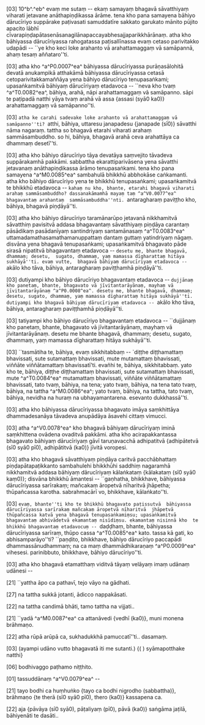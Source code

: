 [03] 10^b^.^eb^ evaṃ me sutaṃ -- ekaṃ samayaṃ bhagavā sāvatthiyaṃ  viharati jetavane anāthapiṇḍikassa ārāme. tena kho pana samayena  bāhiyo dārucīriyo suppārake paṭivasati samuddatīre sakkato garukato  mānito pūjito apacito lābhī   cīvarapiṇḍapātasenāsanagilānapaccayabhesajjaparikkhārānaṃ. atha kho bāhiyassa dārucīriyassa  rahogatassa paṭisallīnassa evaṃ cetaso parivitakko udapādi -- ``ye  kho keci loke arahanto vā arahattamaggaṃ vā samāpannā, ahaṃ tesaṃ  aññataro''ti.

[03] atha kho ^a^P0.0007^ea^ bāhiyassa dārucīriyassa  purāṇasālohitā devatā anukampikā atthakāmā bāhiyassa  dārucīriyassa cetasā cetoparivitakkamaññāya yena bāhiyo  dārucīriyo tenupasaṅkami; upasaṅkamitvā bāhiyaṃ dārucīriyaṃ  etadavoca -- ``neva kho tvaṃ ^a^T0.0082^ea^, bāhiya, arahā, nāpi arahattamaggaṃ vā  samāpanno. sāpi te paṭipadā natthi yāya tvaṃ arahā vā assa {assasi (syā0 ka0)}   arahattamaggaṃ vā samāpanno''ti.

[03] ``atha ke carahi sadevake loke arahanto vā arahattamaggaṃ vā  samāpanno''ti? ``atthi, bāhiya, uttaresu janapadesu {janapade (sī0)} sāvatthi nāma  nagaraṃ. tattha so bhagavā etarahi viharati arahaṃ sammāsambuddho.  so hi, bāhiya, bhagavā arahā ceva arahattāya ca dhammaṃ desetī''ti.

[03] atha kho bāhiyo dārucīriyo tāya devatāya saṃvejito  tāvadeva suppārakamhā pakkāmi. sabbattha ekarattiparivāsena yena  sāvatthi jetavanaṃ anāthapiṇḍikassa ārāmo tenupasaṅkami. tena kho  pana samayena ^a^M0.0085^ea^ sambahulā bhikkhū abbhokāse caṅkamanti. atha kho  bāhiyo dārucīriyo yena te bhikkhū tenupasaṅkami; upasaṅkamitvā te  bhikkhū etadavoca -- ``kahaṃ nu kho, bhante, etarahi bhagavā viharati  arahaṃ sammāsambuddho? dassanakāmamhā mayaṃ taṃ ^a^V0.0077^ea^ bhagavantaṃ arahantaṃ  sammāsambuddha''nti. ``antaragharaṃ paviṭṭho kho, bāhiya, bhagavā  piṇḍāyā''ti.

[03] atha kho bāhiyo dārucīriyo taramānarūpo jetavanā  nikkhamitvā sāvatthiṃ pavisitvā addasa bhagavantaṃ sāvatthiyaṃ piṇḍāya  carantaṃ pāsādikaṃ pasādanīyaṃ santindriyaṃ santamānasaṃ ^a^T0.0083^ea^  uttamadamathasamathamanuppattaṃ dantaṃ guttaṃ yatindriyaṃ nāgaṃ. disvāna yena  bhagavā tenupasaṅkami; upasaṅkamitvā bhagavato pāde sirasā nipatitvā  bhagavantaṃ etadavoca -- ``desetu me, bhante bhagavā, dhammaṃ; desetu,  sugato, dhammaṃ, yaṃ mamassa dīgharattaṃ hitāya sukhāyā''ti. evaṃ vutte,  bhagavā bāhiyaṃ dārucīriyaṃ etadavoca -- ``akālo kho tāva,  bāhiya, antaragharaṃ paviṭṭhamhā piṇḍāyā''ti.

[03] dutiyampi kho bāhiyo dārucīriyo bhagavantaṃ etadavoca --  ``dujjānaṃ kho panetaṃ, bhante, bhagavato vā jīvitantarāyānaṃ, mayhaṃ vā  jīvitantarāyānaṃ ^a^P0.0008^ea^. desetu me, bhante bhagavā, dhammaṃ;  desetu, sugato, dhammaṃ, yaṃ mamassa dīgharattaṃ hitāya sukhāyā''ti.  dutiyampi kho bhagavā bāhiyaṃ dārucīriyaṃ etadavoca -- ``akālo  kho tāva, bāhiya, antaragharaṃ paviṭṭhamhā piṇḍāyā''ti.

[03] tatiyampi kho bāhiyo dārucīriyo bhagavantaṃ etadavoca --  ``dujjānaṃ kho panetaṃ, bhante, bhagavato vā jīvitantarāyānaṃ, mayhaṃ vā  jīvitantarāyānaṃ. desetu me bhante bhagavā, dhammaṃ; desetu, sugato,  dhammaṃ, yaṃ mamassa dīgharattaṃ hitāya sukhāyā''ti.

[03] ``tasmātiha te, bāhiya, evaṃ sikkhitabbaṃ -- `diṭṭhe diṭṭhamattaṃ  bhavissati, sute sutamattaṃ bhavissati, mute mutamattaṃ bhavissati,  viññāte viññātamattaṃ bhavissatī'ti. evañhi te, bāhiya,  sikkhitabbaṃ. yato kho te, bāhiya, diṭṭhe diṭṭhamattaṃ bhavissati, sute  sutamattaṃ bhavissati, mute ^a^T0.0084^ea^ mutamattaṃ bhavissati, viññāte viññātamattaṃ  bhavissati, tato tvaṃ, bāhiya, na tena; yato tvaṃ, bāhiya, na tena  tato tvaṃ, bāhiya, na tattha ^a^M0.0086^ea^; yato tvaṃ, bāhiya, na tattha, tato tvaṃ,  bāhiya, nevidha na huraṃ na ubhayamantarena. esevanto dukkhassā''ti.

[03] atha kho bāhiyassa dārucīriyassa bhagavato imāya saṃkhittāya  dhammadesanāya tāvadeva anupādāya āsavehi cittaṃ vimucci.

[03] atha ^a^V0.0078^ea^ kho bhagavā bāhiyaṃ dārucīriyaṃ iminā saṃkhittena  ovādena ovaditvā pakkāmi. atha kho acirapakkantassa bhagavato  bāhiyaṃ dārucīriyaṃ gāvī taruṇavacchā adhipatitvā {adhipātetvā (sī0 syā0 pī0),  adhipātitvā (ka0)} jīvitā voropesi.

[03] atha kho bhagavā sāvatthiyaṃ piṇḍāya caritvā pacchābhattaṃ  piṇḍapātapaṭikkanto sambahulehi bhikkhūhi saddhiṃ nagaramhā nikkhamitvā  addasa bāhiyaṃ dārucīriyaṃ kālaṅkataṃ {kālakataṃ (sī0 syā0 kaṃ0)}; disvāna bhikkhū āmantesi --  ``gaṇhatha, bhikkhave, bāhiyassa dārucīriyassa sarīrakaṃ; mañcakaṃ  āropetvā nīharitvā jhāpetha; thūpañcassa karotha. sabrahmacārī vo,  bhikkhave, kālaṅkato''ti.

[03] ``evaṃ, bhante''ti kho te bhikkhū bhagavato paṭissutvā  bāhiyassa dārucīriyassa sarīrakaṃ mañcakaṃ āropetvā nīharitvā  jhāpetvā thūpañcassa katvā yena bhagavā tenupasaṅkamiṃsu; upasaṅkamitvā  bhagavantaṃ abhivādetvā ekamantaṃ nisīdiṃsu. ekamantaṃ nisinnā kho  te bhikkhū bhagavantaṃ etadavocuṃ -- ``daḍḍhaṃ, bhante, bāhiyassa  dārucīriyassa sarīraṃ, thūpo cassa ^a^T0.0085^ea^ kato. tassa kā gati, ko  abhisamparāyo''ti? ``paṇḍito, bhikkhave, bāhiyo dārucīriyo  paccapādi dhammassānudhammaṃ; na ca maṃ dhammādhikaraṇaṃ ^a^P0.0009^ea^  vihesesi. parinibbuto, bhikkhave, bāhiyo dārucīriyo''ti.

[03] atha kho bhagavā etamatthaṃ viditvā tāyaṃ velāyaṃ imaṃ udānaṃ  udānesi --

[21] ``yattha āpo ca pathavī, tejo vāyo na gādhati.

[27] na tattha sukkā jotanti, ādicco nappakāsati.

[22] na tattha candimā bhāti, tamo tattha na vijjati..

[21] ``yadā ^a^M0.0087^ea^ ca attanāvedi {vedhī (ka0)}, muni monena brāhmaṇo.

[22] atha rūpā arūpā ca, sukhadukkhā pamuccatī''ti..  dasamaṃ.

[03] (ayampi udāno vutto bhagavatā iti me sutanti.) {( ) syāmapotthake natthi}

[06] bodhivaggo paṭhamo niṭṭhito.

[01] tassuddānaṃ ^a^V0.0079^ea^ --

[21] tayo bodhi ca huṃhuṅko {tayo ca bodhi nigrodho (sabbattha)}, brāhmaṇo {te therā (sī0  syā0 pī0), thero (ka0)} kassapena ca.

[22] aja {pāvāya (sī0 syā0), pāṭaliyaṃ (pī0), pāvā (ka0)} saṅgāma jaṭilā, bāhiyenāti te dasāti..